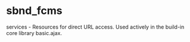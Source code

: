 sbnd_fcms
=========

services - Resources for direct URL access. Used actively in the build-in core library basic.ajax.